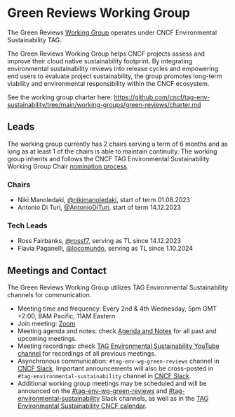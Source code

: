 # Green Reviews Working Group

The Green Reviews [Working Group](https://github.com/cncf/toc/tree/main/workinggroups) operates under CNCF Environmental Sustainability TAG.

The Green Reviews Working Group helps CNCF projects assess and improve their cloud native sustainability footprint. By integrating environmental sustainability reviews into release cycles and empowering end users to evaluate project sustainability, the group promotes long-term viability and environmental responsibility within the CNCF ecosystem.

See the working group charter here: <https://github.com/cncf/tag-env-sustainability/tree/main/working-groups/green-reviews/charter.md>

## Leads

The working group currently has 2 chairs serving a term of 6 months and as long as at least 1 of the chairs is able to maintain continuity. The working group inherits and follows the CNCF TAG Environmental Sustainability Working Group Chair [nomination process](https://github.com/cncf/tag-env-sustainability/blob/main/governance/lead-proposal-process.md#process-of-nominations-for-working-group-and-project-leads).

### Chairs

<!-- cSpell:disable -->
- Niki Manoledaki, [@nikimanoledaki](http://github.com/nikimanoledaki), start of term 01.08.2023
- Antonio Di Turi, [@AntonioDiTuri](https://github.com/AntonioDiTuri), start of term 14.12.2023
<!-- cSpell:enable -->

### Tech Leads

<!-- cSpell:disable -->
- Ross Fairbanks, [@rossf7](https://github.com/rossf7), serving as TL since 14.12.2023
- Flavia Paganelli, [@locomundo](https://github.com/locomundo), serving as TL since 1.10.2024
<!-- cSpell:enable -->

## Meetings and Contact

The Green Reviews Working Group utilizes TAG Environmental Sustainability channels for communication.

- Meeting time and frequency: Every 2nd & 4th Wednesday, 5pm GMT +2:00, 8AM Pacific, 11AM Eastern
- Join meeting: [Zoom](https://zoom.us/my/cncftagenvsustainability)
- Meeting agenda and notes: check [Agenda and Notes](https://docs.google.com/document/d/1TkmMyXJABC66NfYmivnh7z8Y_vpq9f9foaOuDVQS_Lo/edit#) for all past and upcoming meetings.
- Meeting recordings: check [TAG Environmental Sustainability YouTube channel](https://www.youtube.com/@CNCFEnvTAG) for recordings of all previous meetings.
- Asynchronous communication: `#tag-env-wg-green-reviews` channel in [CNCF Slack](https://slack.cncf.io). Important announcements will also be cross-posted in `#tag-environmental-sustainability` channel in [CNCF Slack](https://slack.cncf.io).
- Additional working group meetings may be scheduled and will be announced on the [#tag-env-wg-green-reviews](https://cloud-native.slack.com/archives/C060EDHN431) and [#tag-environmental-sustainability](https://cloud-native.slack.com/archives/C03F270PDU6) Slack channels, as well as in the [TAG Environmental Sustainability CNCF calendar](https://calendar.google.com/calendar/embed?src=72e93a411f02e5664bb4485c04311b83dae6a62574e4ab882a1ccf8526aa9bf1%40group.calendar.google.com&ctz=America%2FChicago).
